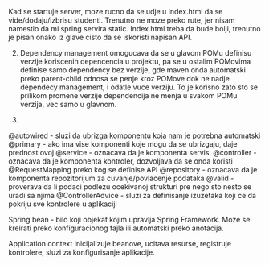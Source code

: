 Kad se startuje server, moze rucno da se udje u index.html da se vide/dodaju/izbrisu studenti. Trenutno ne moze preko rute, jer nisam namestio da mi spring servira static. Index.html treba da bude bolji, trenutno je pisan onako iz glave cisto da se iskoristi napisan API.

2) Dependency management omogucava da se u glavom POMu definisu verzije koriscenih depencencia u projektu, pa se u ostalim POMovima definise samo dependency bez verzije, gde maven onda automatski preko parent-child odnosa se penje kroz POMove dok ne nadje dependecy management, i odatle vuce verziju. To je korisno zato sto se prilikom promene verzije dependencija ne menja u svakom POMu verzija, vec samo u glavnom.

3)
@autowired - sluzi da ubrizga komponentu koja nam je potrebna automatski
@primary - ako ima vise komponenti koje mogu da se ubrizgaju, daje prednost ovoj
@service - oznacava da je komponenta servis.
@controller - oznacava da je komponenta kontroler, dozvoljava da se onda koristi @RequestMapping preko kog se definise API
@repository - oznacava da je komponenta repozitorijum za cuvanje/povlacenje podataka
@valid - proverava da li podaci podlezu ocekivanoj strukturi pre nego sto nesto se uradi sa njima
@ControllerAdvice - sluzi za definisanje izuzetaka koji ce da pokriju sve kontrolere u aplikaciji

Spring bean - bilo koji objekat kojim upravlja Spring Framework. Moze se kreirati preko konfiguracionog fajla ili automatski preko anotacija.

Application context inicijalizuje beanove, ucitava resurse, registruje kontrolere, sluzi za konfigurisanje aplikacije.

